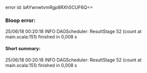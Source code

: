 error id: bAYwnwtvmRgp8RXh5CUF6Q==
### Bloop error:

25/06/18 00:20:18 INFO DAGScheduler: ResultStage 52 (count at main.scala:151) finished in 0,008 s
#### Short summary: 

25/06/18 00:20:18 INFO DAGScheduler: ResultStage 52 (count at main.scala:151) finished in 0,008 s